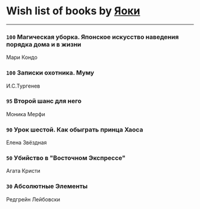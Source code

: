 # Wish list of books by [Яоки](https://www.facebook.com/app_scoped_user_id/645367365616748/)
---

### `100` Магическая уборка. Японское искусство наведения порядка дома и в жизни
Мари Кондо

### `100` Записки охотника. Муму
И.С.Тургенев

### `95` Второй шанс для него
Моника Мерфи

### `90` Урок шестой. Как обыграть принца Хаоса
Елена Звёздная

### `50` Убийство в "Восточном Экспрессе"
Агата Кристи

### `30` Абсолютные Элементы
Редгрейн Лейбовски

